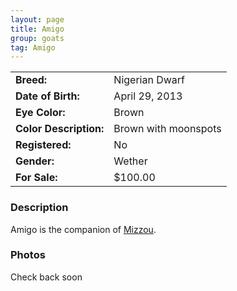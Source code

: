 ```yaml
---
layout: page
title: Amigo
group: goats
tag: Amigo
---
```


| | |
|:---|:---
|**Breed:**|Nigerian Dwarf
|**Date of Birth:**|April 29, 2013
|**Eye Color:**|Brown
|**Color Description:**|Brown with moonspots
|**Registered:**|No
|**Gender:**|Wether
|**For Sale:**|$100.00

### Description

Amigo is the companion of [Mizzou](/goats/RHV_Mizzou_Mystique).

### Photos

Check back soon

